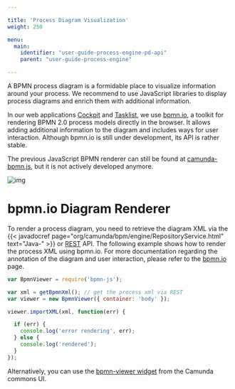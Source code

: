 ```yaml
---

title: 'Process Diagram Visualization'
weight: 250

menu:
  main:
    identifier: "user-guide-process-engine-pd-api"
    parent: "user-guide-process-engine"

---
```



A BPMN process diagram is a formidable place to visualize information around your process. We recommend to use JavaScript libraries to display process diagrams and enrich them with additional information.

In our web applications [Cockpit](../../webapps/cockpit/_index.md) and [Tasklist](../../webapps/tasklist/_index.md), we use [bpmn.io](http://bpmn.io/), a toolkit for rendering BPMN 2.0 process models directly in the browser. It allows adding additional information to the diagram and includes ways for user interaction. Although bpmn.io is still under development, its API is rather stable.

The previous JavaScript BPMN renderer can still be found at [camunda-bpmn.js](https://github.com/camunda/camunda-bpmn.js), but it is not actively developed anymore.

![img](img/process-diagram-bpmn-js.png)


# bpmn.io Diagram Renderer

To render a process diagram, you need to retrieve the diagram XML via the {{< javadocref page="org/camunda/bpm/engine/RepositoryService.html" text="Java-" >}} or [REST](../../reference/rest/process-definition/get-xml.md) API. The following example shows how to render the process XML using bpmn.io. For more documentation regarding the annotation of the diagram and user interaction, please refer to the [bpmn.io](https://github.com/bpmn-io/bpmn-js) page.

```javascript
var BpmnViewer = require('bpmn-js');

var xml = getBpmnXml(); // get the process xml via REST
var viewer = new BpmnViewer({ container: 'body' });

viewer.importXML(xml, function(err) {

  if (err) {
    console.log('error rendering', err);
  } else {
    console.log('rendered');
  }
});
```

Alternatively, you can use the  [bpmn-viewer widget](https://github.com/camunda/camunda-bpm-platform/blob/master/webapps/camunda-commons-ui/lib/widgets/bpmn-viewer/cam-widget-bpmn-viewer.html) from the Camunda commons UI.

